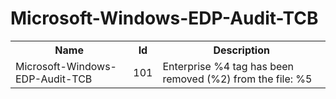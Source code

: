 # Microsoft-Windows-EDP-Audit-TCB

<table>
<colgroup><col/><col/><col/></colgroup>
<tr><th>Name</th><th>Id</th><th>Description</th></tr>
<tr><td>Microsoft-Windows-EDP-Audit-TCB</td><td>101</td><td>Enterprise %4 tag has been removed (%2) from the file: %5</td></tr>
</table>
